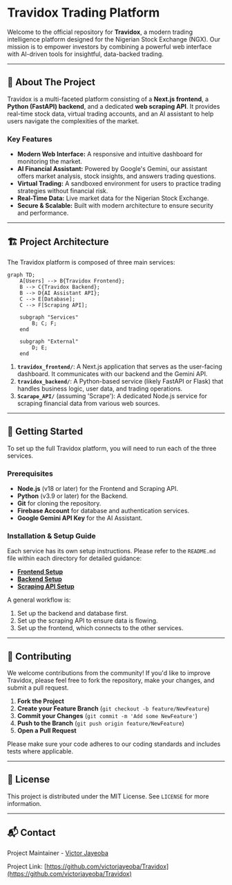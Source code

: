 # Travidox Trading Platform

<!-- It's recommended to add a banner image -->

Welcome to the official repository for **Travidox**, a modern trading intelligence platform designed for the Nigerian Stock Exchange (NGX). Our mission is to empower investors by combining a powerful web interface with AI-driven tools for insightful, data-backed trading.

---

## 📜 About The Project

Travidox is a multi-faceted platform consisting of a **Next.js frontend**, a **Python (FastAPI) backend**, and a dedicated **web scraping API**. It provides real-time stock data, virtual trading accounts, and an AI assistant to help users navigate the complexities of the market.

### Key Features

*   **Modern Web Interface:** A responsive and intuitive dashboard for monitoring the market.
*   **AI Financial Assistant:** Powered by Google's Gemini, our assistant offers market analysis, stock insights, and answers trading questions.
*   **Virtual Trading:** A sandboxed environment for users to practice trading strategies without financial risk.
*   **Real-Time Data:** Live market data for the Nigerian Stock Exchange.
*   **Secure & Scalable:** Built with modern architecture to ensure security and performance.

---

## 🏗️ Project Architecture

The Travidox platform is composed of three main services:

```mermaid
graph TD;
    A[Users] --> B{Travidox Frontend};
    B --> C{Travidox Backend};
    B --> D{AI Assistant API};
    C --> E[Database];
    C --> F[Scraping API];

    subgraph "Services"
        B; C; F;
    end

    subgraph "External"
        D; E;
    end
```

1.  **`travidox_frontend/`**: A Next.js application that serves as the user-facing dashboard. It communicates with our backend and the Gemini API.
2.  **`travidox_backend/`**: A Python-based service (likely FastAPI or Flask) that handles business logic, user data, and trading operations.
3.  **`Scarape_API/`** (assuming 'Scrape'): A dedicated Node.js service for scraping financial data from various web sources.

---

## 🚀 Getting Started

To set up the full Travidox platform, you will need to run each of the three services.

### Prerequisites

*   **Node.js** (v18 or later) for the Frontend and Scraping API.
*   **Python** (v3.9 or later) for the Backend.
*   **Git** for cloning the repository.
*   **Firebase Account** for database and authentication services.
*   **Google Gemini API Key** for the AI Assistant.

### Installation & Setup Guide

Each service has its own setup instructions. Please refer to the `README.md` file within each directory for detailed guidance:

*   **[Frontend Setup](./travidox_frontend/README.md)**
*   **[Backend Setup](./travidox_backend/README.md)**
*   **[Scraping API Setup](./Scarape_API/README.md)**

A general workflow is:
1.  Set up the backend and database first.
2.  Set up the scraping API to ensure data is flowing.
3.  Set up the frontend, which connects to the other services.

---

## 🤝 Contributing

We welcome contributions from the community! If you'd like to improve Travidox, please feel free to fork the repository, make your changes, and submit a pull request.

1.  **Fork the Project**
2.  **Create your Feature Branch** (`git checkout -b feature/NewFeature`)
3.  **Commit your Changes** (`git commit -m 'Add some NewFeature'`)
4.  **Push to the Branch** (`git push origin feature/NewFeature`)
5.  **Open a Pull Request**

Please make sure your code adheres to our coding standards and includes tests where applicable.

---

## 📄 License

This project is distributed under the MIT License. See `LICENSE` for more information.

---

## 📬 Contact

Project Maintainer - [Victor Jayeoba](https://github.com/victorjayeoba)

Project Link: [https://github.com/victorjayeoba/Travidox](https://github.com/victorjayeoba/Travidox)
